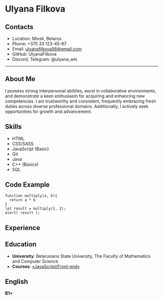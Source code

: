 # Ulyana Filkova
## Contacts
* Location: Minsk, Belarus
* Phone: +375 33 123-45-67
* Email: ulyanafilkova56@gmail.com
* GitHub: UlyanaFilkova
* Discord, Telegram: @ulyana_wls
******
## About Me
I possess strong interpersonal abilities, excel in collaborative environments, and demonstrate a keen enthusiasm for acquiring and enhancing new competencies. I am trustworthy and consistent, frequently embracing fresh duties across diverse professional domains. Additionally, I actively seek opportunities for growth and advancement.
## Skills
* HTML
* CSS/SASS
* JavaScript (Basic)
* Git
* Java
* C++ (Basics)
* SQL
## Code Example
```
function multiply(a, b){
  return a * b
}
let result = multiply(1, 2);
alert( result );
```
## Experience
## Education
* **University**: Belarusians State University, The Faculty of Mathematics and Computer Science
* **Courses**: [«JavaScript/Front-end»](https://rs.school/js/)
## English
**B1+**
